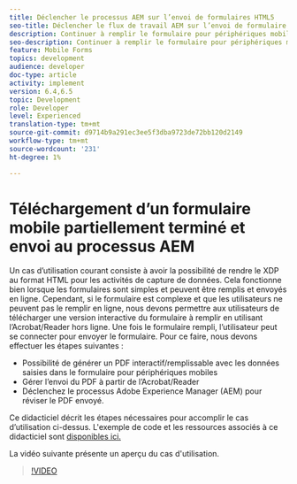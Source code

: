 ```yaml
---
title: Déclencher le processus AEM sur l’envoi de formulaires HTML5
seo-title: Déclencher le flux de travail AEM sur l’envoi de formulaire HTML5
description: Continuer à remplir le formulaire pour périphériques mobiles en mode hors ligne et envoyer le formulaire pour périphériques mobiles pour déclencher AEM processus
seo-description: Continuer à remplir le formulaire pour périphériques mobiles en mode hors ligne et envoyer le formulaire pour périphériques mobiles pour déclencher AEM processus
feature: Mobile Forms
topics: development
audience: developer
doc-type: article
activity: implement
version: 6.4,6.5
topic: Development
role: Developer
level: Experienced
translation-type: tm+mt
source-git-commit: d9714b9a291ec3ee5f3dba9723de72bb120d2149
workflow-type: tm+mt
source-wordcount: '231'
ht-degree: 1%

---
```



# Téléchargement d’un formulaire mobile partiellement terminé et envoi au processus AEM

Un cas d’utilisation courant consiste à avoir la possibilité de rendre le XDP au format HTML pour les activités de capture de données. Cela fonctionne bien lorsque les formulaires sont simples et peuvent être remplis et envoyés en ligne. Cependant, si le formulaire est complexe et que les utilisateurs ne peuvent pas le remplir en ligne, nous devons permettre aux utilisateurs de télécharger une version interactive du formulaire à remplir en utilisant l’Acrobat/Reader hors ligne. Une fois le formulaire rempli, l’utilisateur peut se connecter pour envoyer le formulaire.
Pour ce faire, nous devons effectuer les étapes suivantes :

* Possibilité de générer un PDF interactif/remplissable avec les données saisies dans le formulaire pour périphériques mobiles
* Gérer l’envoi du PDF à partir de l’Acrobat/Reader
* Déclenchez le processus Adobe Experience Manager (AEM) pour réviser le PDF envoyé.

Ce didacticiel décrit les étapes nécessaires pour accomplir le cas d’utilisation ci-dessus. L&#39;exemple de code et les ressources associés à ce didacticiel sont [disponibles ici.](part-four.md)

La vidéo suivante présente un aperçu du cas d&#39;utilisation.

>[!VIDEO](https://video.tv.adobe.com/v/29677?quality=9&learn=on)

